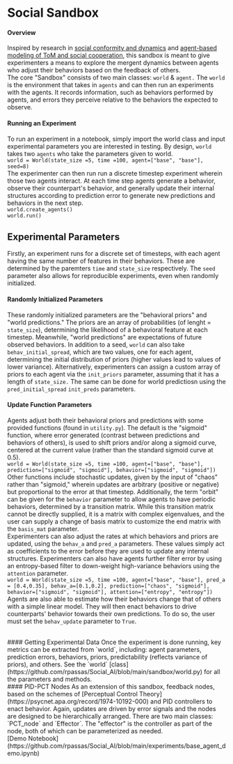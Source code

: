 # Social Sandbox

#### Overview
Inspired by research in [social conformity and dynamics](https://www.sciencedirect.com/science/article/abs/pii/S157106452030004X) and [agent-based modeling of ToM and social cooperation](https://arxiv.org/abs/2208.11660), this sandbox is meant to give experimenters a means to explore the mergent dynamics between agents who adjust their behaviors based on the feedback of others. 
<br/>
The core "Sandbox" consists of two main classes: `world` & `agent.` The `world` is the environment that takes in `agents` and can then run an experiments with the agents. It records information, such as behaviors performed by agents, and errors they perceive relative to the behaviors the expected to observe. 
<br/>

#### Running an Experiment
To run an experiment in a notebook, simply import the world class and input experimental parameters you are interested in testing. By design, `world` takes two `agents` who take the parameters given to world. 
<br/>
`world = World(state_size =5, time =100, agent=["base", "base"], seed=8)`
<br/>
The experimenter can then run run a discrete timestep experiment wherein those two agents interact. At each time step agents generate a behavior, observe their counterpart's behavior, and generally update their internal structures according to prediction error to generate new predictions and behaviors in the next step.
<br/>
`world.create_agents()`
<br/>
`world.run()`
<br/>

## Experimental Parameters
Firstly, an experiment runs for a discrete set of timesteps, with each agent having the same number of features in their behaviors. These are determined by the paremters `time` and `state_size` respectively. The `seed` parameter also allows for reproducible experiments, even when randomly initialized.
<br/>

#### Randomly Initialized Parameters
These randomly initialized parameters are the "behavioral priors" and "world predictions." The priors are an array of probabilities (of lenght = `state_size`), determining the likelihood of a behavioral feature at each timestep. Meanwhile, "world predictions" are expectations of future observed behaviors. In addition to a seed, `world` can also take `behav_initial_spread`, which are two values, one for each agent, determining the initial distribution of priors (higher values lead to values of lower variance). Alternatively, experimenters can assign a custom array of priors to each agent via the `init_priors` parameter, assuming that it has a length of `state_size.` The same can be done for world predictiosn using the `pred_initial_spread` `init_preds` parameters.
<br/>

#### Update Function Parameters
Agents adjust both their behavioral priors and predictions with some provided functions (found in `utility.py`). The default is the "sigmoid" function, where error generated (contrast between predictions and behaviors of others), is used to shift priors and/or along a sigmoid curve, centered at the current value (rather than the standard sigmoid curve at 0.5).
<br/>
`world = World(state_size =5, time =100, agent=["base", "base"], prediction=["sigmoid", "sigmoid"], behavior=["sigmoid", "sigmoid"])`
<br/>
Other functions include stochastic updates, given by the input of "chaos" rather than "sigmoid," wherein updates are arbitrary (positive or negative) but proportional to the error at that timestep. Additionally, the term "orbit" can be given for the `behavior` parameter to allow agents to have periodic behaviors, determined by a transition matrix. While this transition matrix cannot be directly supplied, it is a matrix with complex eigenvalues, and the user can supply a change of basis matrix to customize the end matrix with the `basis_mat` parameter.
<br/>
Experimenters can also adjust the rates at which behaviors and priors are updated, using the `behav_a` and `pred_a` parameters. These values simply act as coefficients to the error before they are used to update any internal structures. Experimenters can also have agents further filter error by using an entropy-based filter to down-weight high-variance behaviors using the `attention` parameter.
<br/>
`world = World(state_size =5, time =100, agent=["base", "base"], pred_a = [0.4,0.35], behav_a=[0.1,0.2], prediction=["chaos", "sigmoid"], behavior=["sigmoid", "sigmoid"], attention=["entropy", "entropy"])`
<br/>
Agents are also able to estimate how their behaviors change that of others with a simple linear model. They will then enact behaviors to drive counterparts' behavior towards their own predictions. To do so, the user must set the `behav_update` parameter to `True`.

<br/>
#### Getting Experimental Data
Once the experiment is done running, key metrics can be extracted from `world`, including: agent parameters, prediction errors, behaviors, priors, predictability (reflects variance of priors), and others. See the `world` [class](https://github.com/rpassas/Social_AI/blob/main/sandbox/world.py) for all the parameters and methods. 

<br/>
#### PID-PCT Nodes
As an extension of this sandbox, feedback nodes, based on the schemes of [Perceptual Control Theory](https://psycnet.apa.org/record/1974-10192-000) and PID controllers to enact behavior. Again, updates are driven by error signals and the nodes are designed to be hierarchically arranged. There are two main classes: `PCT_node` and `Effector`. The "effector" is the controller as part of the node, both of which can be parameterized as needed.



<br/>
[Demo Notebook](https://github.com/rpassas/Social_AI/blob/main/experiments/base_agent_demo.ipynb)

